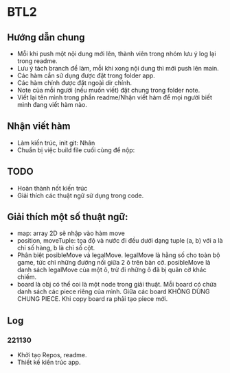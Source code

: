 # BTL2
## Hướng dẫn chung

+ Mỗi khi push một nội dung mới lên, thành viên trong nhóm lưu ý log lại trong readme.
+ Lưu ý tách branch để làm, mỗi khi xong nội dung thì mới push lên main.
+ Các hàm cần sử dụng được đặt trong folder app.
+ Các hàm chính được đặt ngoài dir chính.
+ Note của mỗi người (nếu muốn viết) đặt chung trong folder note.
+ Viết lại tên mình trong phần readme/Nhận viết hàm để mọi người biết mình đang viết hàm nào.

## Nhận viết hàm
+ Làm kiến trúc, init git: Nhân
+ Chuẩn bị việc build file cuối cùng để nộp:

## TODO
+ Hoàn thành nốt kiến trúc
+ Giải thích các thuật ngữ sử dụng trong code.

## Giải thích một số thuật ngữ:
+ map: array 2D sẽ nhập vào hàm move
+ position, moveTuple: tọa độ và nước đi đều dưới dạng tuple (a, b) với a là chỉ số hàng, b là chỉ số cột.
+ Phân biệt posibleMove và legalMove. legalMove là hằng số cho toàn bộ game, tức chỉ những đường nối giữa 2 ô trên bàn cờ. posibleMove là danh sách legalMove của một ô, trừ đi những ô đã bị quân cờ khác chiếm.
+ board là obj có thể coi là một node trong giải thuật. Mỗi board có chứa danh sách các piece riêng của mình. Giữa các board KHÔNG DÙNG CHUNG PIECE. Khi copy board ra phải tạo piece mới.

## Log
### 221130
+ Khởi tạo Repos, readme.
+ Thiết kế kiến trúc app.